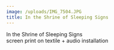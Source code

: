 ```yaml
---
image: /uploads/IMG_7504.JPG
title: In the Shrine of Sleeping Signs
---
```


In the Shrine of Sleeping Signs\
screen print on textile + audio installation

